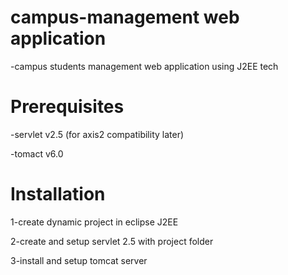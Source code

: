 # campus-management web application
-campus students management web application
using J2EE tech
# Prerequisites
-servlet v2.5 (for axis2 compatibility later)

-tomact v6.0
# Installation
1-create dynamic project in eclipse J2EE

2-create and setup servlet 2.5 with project folder

3-install and setup tomcat server
